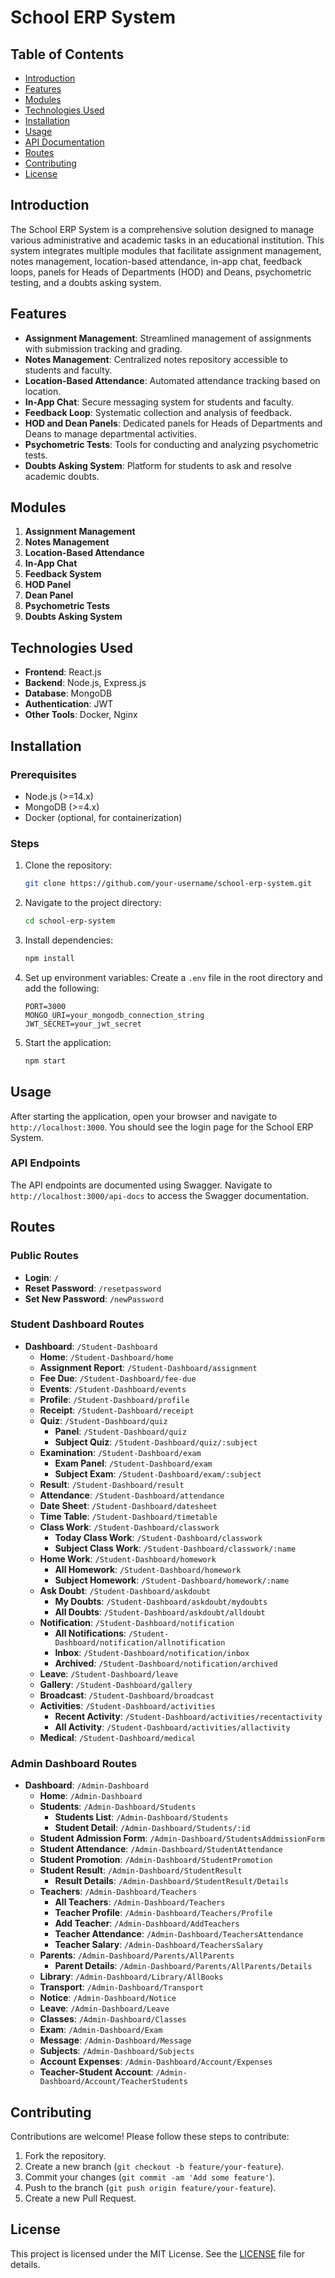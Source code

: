 # School ERP System

## Table of Contents

- [Introduction](#introduction)
- [Features](#features)
- [Modules](#modules)
- [Technologies Used](#technologies-used)
- [Installation](#installation)
- [Usage](#usage)
- [API Documentation](#api-documentation)
- [Routes](#routes)
- [Contributing](#contributing)
- [License](#license)

## Introduction

The School ERP System is a comprehensive solution designed to manage various administrative and academic tasks in an educational institution. This system integrates multiple modules that facilitate assignment management, notes management, location-based attendance, in-app chat, feedback loops, panels for Heads of Departments (HOD) and Deans, psychometric testing, and a doubts asking system.

## Features

- **Assignment Management**: Streamlined management of assignments with submission tracking and grading.
- **Notes Management**: Centralized notes repository accessible to students and faculty.
- **Location-Based Attendance**: Automated attendance tracking based on location.
- **In-App Chat**: Secure messaging system for students and faculty.
- **Feedback Loop**: Systematic collection and analysis of feedback.
- **HOD and Dean Panels**: Dedicated panels for Heads of Departments and Deans to manage departmental activities.
- **Psychometric Tests**: Tools for conducting and analyzing psychometric tests.
- **Doubts Asking System**: Platform for students to ask and resolve academic doubts.

## Modules

1. **Assignment Management**
2. **Notes Management**
3. **Location-Based Attendance**
4. **In-App Chat**
5. **Feedback System**
6. **HOD Panel**
7. **Dean Panel**
8. **Psychometric Tests**
9. **Doubts Asking System**

## Technologies Used

- **Frontend**: React.js
- **Backend**: Node.js, Express.js
- **Database**: MongoDB
- **Authentication**: JWT
- **Other Tools**: Docker, Nginx

## Installation

### Prerequisites

- Node.js (>=14.x)
- MongoDB (>=4.x)
- Docker (optional, for containerization)

### Steps

1. Clone the repository:
    ```bash
    git clone https://github.com/your-username/school-erp-system.git
    ```
2. Navigate to the project directory:
    ```bash
    cd school-erp-system
    ```
3. Install dependencies:
    ```bash
    npm install
    ```
4. Set up environment variables:
    Create a `.env` file in the root directory and add the following:
    ```plaintext
    PORT=3000
    MONGO_URI=your_mongodb_connection_string
    JWT_SECRET=your_jwt_secret
    ```
5. Start the application:
    ```bash
    npm start
    ```

## Usage

After starting the application, open your browser and navigate to `http://localhost:3000`. You should see the login page for the School ERP System.

### API Endpoints

The API endpoints are documented using Swagger. Navigate to `http://localhost:3000/api-docs` to access the Swagger documentation.

## Routes

### Public Routes

- **Login**: `/`
- **Reset Password**: `/resetpassword`
- **Set New Password**: `/newPassword`

### Student Dashboard Routes

- **Dashboard**: `/Student-Dashboard`
  - **Home**: `/Student-Dashboard/home`
  - **Assignment Report**: `/Student-Dashboard/assignment`
  - **Fee Due**: `/Student-Dashboard/fee-due`
  - **Events**: `/Student-Dashboard/events`
  - **Profile**: `/Student-Dashboard/profile`
  - **Receipt**: `/Student-Dashboard/receipt`
  - **Quiz**: `/Student-Dashboard/quiz`
    - **Panel**: `/Student-Dashboard/quiz`
    - **Subject Quiz**: `/Student-Dashboard/quiz/:subject`
  - **Examination**: `/Student-Dashboard/exam`
    - **Exam Panel**: `/Student-Dashboard/exam`
    - **Subject Exam**: `/Student-Dashboard/exam/:subject`
  - **Result**: `/Student-Dashboard/result`
  - **Attendance**: `/Student-Dashboard/attendance`
  - **Date Sheet**: `/Student-Dashboard/datesheet`
  - **Time Table**: `/Student-Dashboard/timetable`
  - **Class Work**: `/Student-Dashboard/classwork`
    - **Today Class Work**: `/Student-Dashboard/classwork`
    - **Subject Class Work**: `/Student-Dashboard/classwork/:name`
  - **Home Work**: `/Student-Dashboard/homework`
    - **All Homework**: `/Student-Dashboard/homework`
    - **Subject Homework**: `/Student-Dashboard/homework/:name`
  - **Ask Doubt**: `/Student-Dashboard/askdoubt`
    - **My Doubts**: `/Student-Dashboard/askdoubt/mydoubts`
    - **All Doubts**: `/Student-Dashboard/askdoubt/alldoubt`
  - **Notification**: `/Student-Dashboard/notification`
    - **All Notifications**: `/Student-Dashboard/notification/allnotification`
    - **Inbox**: `/Student-Dashboard/notification/inbox`
    - **Archived**: `/Student-Dashboard/notification/archived`
  - **Leave**: `/Student-Dashboard/leave`
  - **Gallery**: `/Student-Dashboard/gallery`
  - **Broadcast**: `/Student-Dashboard/broadcast`
  - **Activities**: `/Student-Dashboard/activities`
    - **Recent Activity**: `/Student-Dashboard/activities/recentactivity`
    - **All Activity**: `/Student-Dashboard/activities/allactivity`
  - **Medical**: `/Student-Dashboard/medical`

### Admin Dashboard Routes

- **Dashboard**: `/Admin-Dashboard`
  - **Home**: `/Admin-Dashboard`
  - **Students**: `/Admin-Dashboard/Students`
    - **Students List**: `/Admin-Dashboard/Students`
    - **Student Detail**: `/Admin-Dashboard/Students/:id`
  - **Student Admission Form**: `/Admin-Dashboard/StudentsAddmissionForm`
  - **Student Attendance**: `/Admin-Dashboard/StudentAttendance`
  - **Student Promotion**: `/Admin-Dashboard/StudentPromotion`
  - **Student Result**: `/Admin-Dashboard/StudentResult`
    - **Result Details**: `/Admin-Dashboard/StudentResult/Details`
  - **Teachers**: `/Admin-Dashboard/Teachers`
    - **All Teachers**: `/Admin-Dashboard/Teachers`
    - **Teacher Profile**: `/Admin-Dashboard/Teachers/Profile`
    - **Add Teacher**: `/Admin-Dashboard/AddTeachers`
    - **Teacher Attendance**: `/Admin-Dashboard/TeachersAttendance`
    - **Teacher Salary**: `/Admin-Dashboard/TeachersSalary`
  - **Parents**: `/Admin-Dashboard/Parents/AllParents`
    - **Parent Details**: `/Admin-Dashboard/Parents/AllParents/Details`
  - **Library**: `/Admin-Dashboard/Library/AllBooks`
  - **Transport**: `/Admin-Dashboard/Transport`
  - **Notice**: `/Admin-Dashboard/Notice`
  - **Leave**: `/Admin-Dashboard/Leave`
  - **Classes**: `/Admin-Dashboard/Classes`
  - **Exam**: `/Admin-Dashboard/Exam`
  - **Message**: `/Admin-Dashboard/Message`
  - **Subjects**: `/Admin-Dashboard/Subjects`
  - **Account Expenses**: `/Admin-Dashboard/Account/Expenses`
  - **Teacher-Student Account**: `/Admin-Dashboard/Account/TeacherStudents`

## Contributing

Contributions are welcome! Please follow these steps to contribute:

1. Fork the repository.
2. Create a new branch (`git checkout -b feature/your-feature`).
3. Commit your changes (`git commit -am 'Add some feature'`).
4. Push to the branch (`git push origin feature/your-feature`).
5. Create a new Pull Request.

## License

This project is licensed under the MIT License. See the [LICENSE](LICENSE) file for details.

